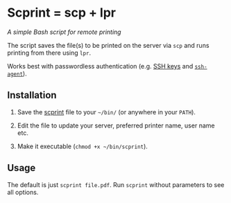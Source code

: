
Scprint = scp + lpr
===================

_A simple Bash script for remote printing_

The script saves the file(s) to be printed on the server via `scp` 
and runs printing from there using `lpr`.

Works best with passwordless authentication (e.g. [SSH keys](https://www.ssh.com/ssh/key/) and [`ssh-agent`](https://www.ssh.com/ssh/agent)).

Installation
------------

1. Save the [scprint](https://raw.githubusercontent.com/tuetschek/scprint/master/scprint) file to your `~/bin/` (or anywhere in your `PATH`).

2. Edit the file to update your server, preferred printer name, user name etc.

3. Make it executable (`chmod +x ~/bin/scprint`).


Usage
-----

The default is just `scprint file.pdf`. Run `scprint` without parameters to see all options.

